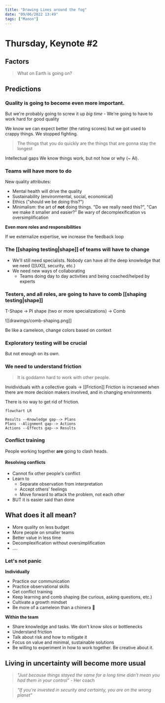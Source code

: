 ```yaml
---
title: "Drawing Lines around the fog"
date: "09/06/2022 13:49"
tags: ["Manon"]
---
```


# Thursday, Keynote #2

## Factors

> What on Earth is going on?


## Predictions

### Quality is going to become even more important. 

But we're probably going to screw it up *big time*
	- We're going to have to work hard for good quality

We know we can expect better (the rating scores) but we got used to crappy things. We stopped fighting.

> The things that you do quickly are the things that are gonna stay the longest

Intellectual gaps
We know things work, but not how or why (~ AI).

### Teams will have more to do

New quality attributes:
- Mental health will drive the quality
- Sustainability (environmental, social, economical)
- Ethics ("should we be doing this?")
- Minimalism: the art of **not** doing things. "Do we really need this?", "Can we make it smaller and easier?" Be wary of decomplexification vs oversimplification

**Even more roles and responsibilities**

If we externalize expertise, we increase the feedback loop

### The [[shaping testing|shape]] of teams will have to change
- We'll still need specialists. Nobody can have all the deep knowledge that we need ([[UX]], security, etc.)
- We need new ways of collaborating
	- Teams doing day to day activities and being coached/helped by experts

### Testers, and all roles, are going to have to comb [[shaping testing|shape]]

T-Shape -> PI shape (two or more specializations) -> Comb

![[drawings/comb-shaping.png]]

Be like a cameleon, change colors based on context

### Exploratory testing will be **crucial** 
But not enough on its own.

### We need to understand friction

> It is goddamn hard to work with other people.

Invidividuals with a collective goals -> [[Friction]]
Friction is incraesed when there are more decision makers involved, and in changing environments

There is no way to get rid of friction.

```mermaid
flowchart LR

Results --Knowledge gap--> Plans
Plans --Alignment gap--> Actions
Actions --Effects gap--> Results
```
### Conflict training

People working together **are** going to clash heads. 

#### Resolving conflicts
- Cannot fix other people's conflict
- Learn to
	- Separate observation from interpretation
	- Accept others' feelings
	- Move forward to attack the problem, not each other
- BUT it is easier said than done


## What does it all mean?
- More quality on less budget
- More people on smaller teams
- Better value in less time
- Decomplexification without oversimplification
- ....

### Let's not panic

**Individually**
- Practice our communication
- Practice observational skills
- Get conflict training
- Keep learning and comb shaping (be curious, asking questions, etc.)
- Cultivate a growth mindset
- Be more of a cameleon than a chimera 🦎

**Within the team**
- Share knowledge and tasks. We don't know silos or bottlenecks
- Understand friction
- Talk about risk and how to mitigate it
- Focus on value and minimal, sustainable solutions
- Be willing to experiment in how to work together. Be creative about it.


## Living in uncertainty will become more usual

> *"Just because things stayed the same for a long time didn't mean you had them in your control"* - Her coach

> *"If you're invested in security and certainty, you are on the wrong planet"*
